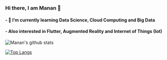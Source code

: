 ### Hi there, I am Manan 👋
#### - 🌱 I’m currently learning Data Science, Cloud Computing and Big Data
#### - Also interested in Flutter, Augmented Reality and Internet of Things (Iot)

![Manan's github stats](https://github-readme-stats.vercel.app/api?username=manan-bedi2908&show_icons=true&theme=tokyonight)


[![Top Langs](https://github-readme-stats.vercel.app/api/top-langs/?username=manan-bedi2908)](https://github.com/manan-bedi2908/github-readme-stats)



